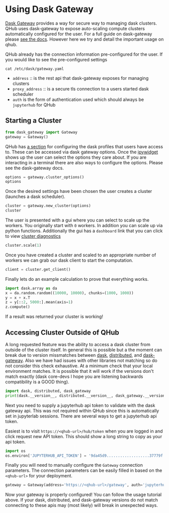 # Using Dask Gateway

[Dask Gateway](https://gateway.dask.org/) provides a way for secure
way to managing dask clusters. QHub uses dask-gateway to expose
auto-scaling compute clusters automatically configured for the
user. For a full guide on dask-gateway please [see the
docs](https://gateway.dask.org/usage.html). However here we try and
detail the important usage on qhub.

QHub already has the connection information pre-configured for the
user. If you would like to see the pre-configured settings 

```shell
cat /etc/dask/gateway.yaml
```

 - `address` :: is the rest api that dask-gateway exposes for managing clusters
 - `proxy_address` :: is a secure tls connection to a users started dask scheduler
 - `auth` is the form of authentication used which should always be `jupyterhub` for QHub
 
## Starting a Cluster

```python
from dask_gateway import Gateway
gateway = Gateway()
```

QHub has [a
section](https://cloud.qhub.dev/en/latest/source/02_get_started/04_configuration.html#profiles)
for configuring the dask profiles that users have access to. These can
be accessed via dask gateway options. Once the
[ipywidget](https://ipywidgets.readthedocs.io/en/latest/) shows up the
user can select the options they care about. If you are interacting in
a terminal there are also ways to configure the options. Please see
the dask-gateway docs.

```python
options = gateway.cluster_options()
options
```

Once the desired settings have been chosen the user creates a cluster
(launches a dask scheduler).

```python
cluster = gateway.new_cluster(options)
cluster
```

The user is presented with a gui where you can select to scale up the
workers. You originally start with `0` workers. In addition you can
scale up via python functions. Additionally the gui has a `dashboard`
link that you can click to view [cluster
diagnostics](https://docs.dask.org/en/latest/diagnostics-distributed.html)

```python
cluster.scale(1)
```

Once you have created a cluster and scaled to an appropriate number of
workers we can grab our dask client to start the computation.

```python
client = cluster.get_client()
```

Finally lets do an example calculation to prove that everything works.

```python
import dask.array as da
x = da.random.random((10000, 10000), chunks=(1000, 1000))
y = x + x.T
z = y[::2, 5000:].mean(axis=1)
z.compute()
```

If a result was returned your cluster is working!

## Accessing Cluster Outside of QHub

A long requested feature was the ability to access a dask cluster from
outside of the cluster itself. In general this is possible but a the
moment can break due to version missmatches between
[dask](https://dask.org/),
[distributed](https://distributed.dask.org/en/latest/), and
[dask-gateway](https://gateway.dask.org/). Also we have had issues
with other libraries not matching so do not consider this check
exhaustive. At a minimum check that your local environment matches. It
is possible that it will work if the versions don't match exactly
(dask core-devs I hope you are listening backwards compatibility is a
GOOD thing).

```python
import dask, distributed, dask_gateway
print(dask.__version__, distributed.__version__, dask_gateway.__version__)
```

Next you need to supply a jupyterhub api token to validate with the
dask gateway api. This was not required within QHub since this is
automatically set in jupyterlab sessions. There are several ways to
get a jupyterhub api token.

Easiest is to visit `https://<qhub-url>/hub/token` when you are logged
in and click request new API token. This should show a long string to
copy as your api token.

```python
import os
os.environ['JUPYTERHUB_API_TOKEN'] = '9da45d9...................37779f'
```

Finally you will need to manually configure the `Gateway` connection
parameters. The connection parameters can be easily filled in based on
the `<qhub-url>` for your deployment.

```python
gateway = Gateway(address='https://<qhub-url>/gateway', auth='jupyterhub', proxy_address='tcp://<qhub-url>:8786')
```

Now your gateway is properly configured! You can follow the usage
tutorial above. If your dask, distributed, and dask-gateway versions
do not match connecting to these apis may (most likely) will break in
unexpected ways.
